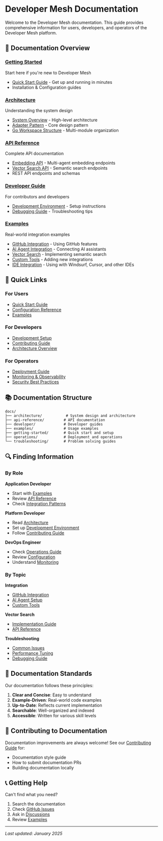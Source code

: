 # Developer Mesh Documentation

Welcome to the Developer Mesh documentation. This guide provides comprehensive information for users, developers, and operators of the Developer Mesh platform.

## 📖 Documentation Overview

### [Getting Started](getting-started/)
Start here if you're new to Developer Mesh
- [Quick Start Guide](getting-started/quick-start-guide.md) - Get up and running in minutes
- Installation & Configuration guides

### [Architecture](architecture/)
Understanding the system design
- [System Overview](architecture/system-overview.md) - High-level architecture
- [Adapter Pattern](architecture/adapter-pattern.md) - Core design pattern
- [Go Workspace Structure](architecture/go-workspace-structure.md) - Multi-module organization

### [API Reference](api-reference/)
Complete API documentation
- [Embedding API](api-reference/embedding-api-reference.md) - Multi-agent embedding endpoints
- [Vector Search API](api-reference/vector-search-api.md) - Semantic search endpoints
- REST API endpoints and schemas

### [Developer Guide](developer/)
For contributors and developers
- [Development Environment](developer/development-environment.md) - Setup instructions
- [Debugging Guide](developer/debugging-guide.md) - Troubleshooting tips

### [Examples](examples/)
Real-world integration examples
- [GitHub Integration](examples/github-integration.md) - Using GitHub features
- [AI Agent Integration](examples/ai-agent-integration.md) - Connecting AI assistants
- [Vector Search](examples/vector-search-implementation.md) - Implementing semantic search
- [Custom Tools](examples/custom-tool-integration.md) - Adding new integrations
- [IDE Integration](examples/ide-integration.md) - Using with Windsurf, Cursor, and other IDEs

## 🚀 Quick Links

### For Users
- [Quick Start Guide](getting-started/quick-start-guide.md)
- [Configuration Reference](getting-started/configuration-guide.md)
- [Examples](examples/README.md)

### For Developers
- [Development Setup](developer/development-environment.md)
- [Contributing Guide](../CONTRIBUTING.md)
- [Architecture Overview](architecture/system-overview.md)

### For Operators
- [Deployment Guide](operations/deployment-guide.md)
- [Monitoring & Observability](operations/monitoring.md)
- [Security Best Practices](operations/security-best-practices.md)

## 📚 Documentation Structure

```
docs/
├── architecture/           # System design and architecture
├── api-reference/         # API documentation
├── developer/             # Developer guides
├── examples/              # Usage examples
├── getting-started/       # Quick start and setup
├── operations/            # Deployment and operations
└── troubleshooting/       # Problem solving guides
```

## 🔍 Finding Information

### By Role

**Application Developer**
- Start with [Examples](examples/README.md)
- Review [API Reference](api-reference/)
- Check [Integration Patterns](examples/)

**Platform Developer**
- Read [Architecture](architecture/system-overview.md)
- Set up [Development Environment](developer/development-environment.md)
- Follow [Contributing Guide](../CONTRIBUTING.md)

**DevOps Engineer**
- Check [Operations Guide](operations/)
- Review [Configuration](getting-started/configuration-guide.md)
- Understand [Monitoring](operations/monitoring.md)

### By Topic

**Integration**
- [GitHub Integration](examples/github-integration.md)
- [AI Agent Setup](examples/ai-agent-integration.md)
- [Custom Tools](examples/custom-tool-integration.md)

**Vector Search**
- [Implementation Guide](examples/vector-search-implementation.md)
- [API Reference](api-reference/vector-search-api.md)

**Troubleshooting**
- [Common Issues](troubleshooting/common-issues.md)
- [Performance Tuning](troubleshooting/performance-tuning.md)
- [Debugging Guide](developer/debugging-guide.md)

## 📝 Documentation Standards

Our documentation follows these principles:

1. **Clear and Concise**: Easy to understand
2. **Example-Driven**: Real-world code examples
3. **Up-to-Date**: Reflects current implementation
4. **Searchable**: Well-organized and indexed
5. **Accessible**: Written for various skill levels

## 🤝 Contributing to Documentation

Documentation improvements are always welcome! See our [Contributing Guide](../CONTRIBUTING.md) for:

- Documentation style guide
- How to submit documentation PRs
- Building documentation locally

## 📞 Getting Help

Can't find what you need?

1. Search the documentation
2. Check [GitHub Issues](https://github.com/developer-mesh/developer-mesh/issues)
3. Ask in [Discussions](https://github.com/developer-mesh/developer-mesh/discussions)
4. Review [Examples](examples/README.md)

---

*Last updated: January 2025*